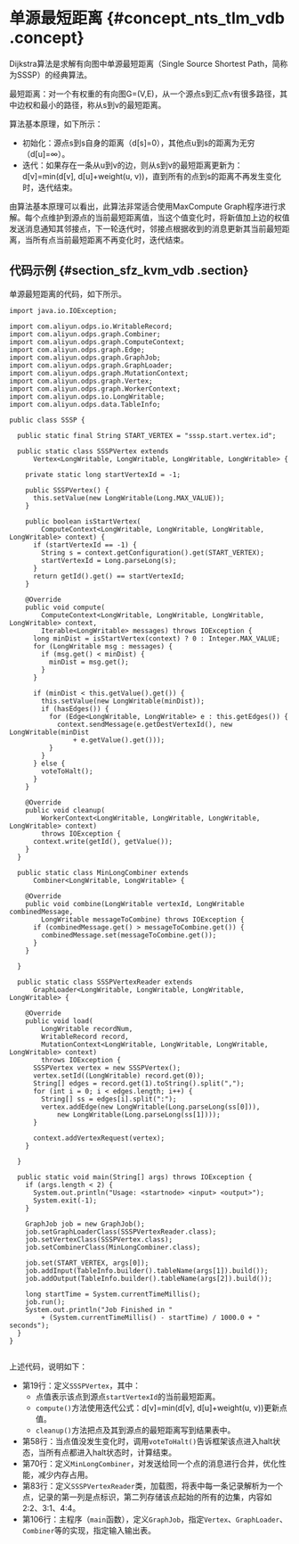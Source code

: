 # 单源最短距离 {#concept_nts_tlm_vdb .concept}

Dijkstra算法是求解有向图中单源最短距离（Single Source Shortest Path，简称为SSSP）的经典算法。

最短距离：对一个有权重的有向图G=\(V,E\)，从一个源点s到汇点v有很多路径，其中边权和最小的路径，称从s到v的最短距离。

算法基本原理，如下所示：

-   初始化：源点s到s自身的距离（d\[s\]=0），其他点u到s的距离为无穷（d\[u\]=∞）。
-   迭代：如果存在一条从u到v的边，则从s到v的最短距离更新为：d\[v\]=min\(d\[v\], d\[u\]+weight\(u, v\)\)，直到所有的点到s的距离不再发生变化时，迭代结束。

由算法基本原理可以看出，此算法非常适合使用MaxCompute Graph程序进行求解。每个点维护到源点的当前最短距离值，当这个值变化时，将新值加上边的权值发送消息通知其邻接点，下一轮迭代时，邻接点根据收到的消息更新其当前最短距离，当所有点当前最短距离不再变化时，迭代结束。

## 代码示例 {#section_sfz_kvm_vdb .section}

单源最短距离的代码，如下所示。

``` {#codeblock_3jn_27n_0tg .language-java}
import java.io.IOException;

import com.aliyun.odps.io.WritableRecord;
import com.aliyun.odps.graph.Combiner;
import com.aliyun.odps.graph.ComputeContext;
import com.aliyun.odps.graph.Edge;
import com.aliyun.odps.graph.GraphJob;
import com.aliyun.odps.graph.GraphLoader;
import com.aliyun.odps.graph.MutationContext;
import com.aliyun.odps.graph.Vertex;
import com.aliyun.odps.graph.WorkerContext;
import com.aliyun.odps.io.LongWritable;
import com.aliyun.odps.data.TableInfo;

public class SSSP {

  public static final String START_VERTEX = "sssp.start.vertex.id";

  public static class SSSPVertex extends
      Vertex<LongWritable, LongWritable, LongWritable, LongWritable> {

    private static long startVertexId = -1;

    public SSSPVertex() {
      this.setValue(new LongWritable(Long.MAX_VALUE));
    }

    public boolean isStartVertex(
        ComputeContext<LongWritable, LongWritable, LongWritable, LongWritable> context) {
      if (startVertexId == -1) {
        String s = context.getConfiguration().get(START_VERTEX);
        startVertexId = Long.parseLong(s);
      }
      return getId().get() == startVertexId;
    }

    @Override
    public void compute(
        ComputeContext<LongWritable, LongWritable, LongWritable, LongWritable> context,
        Iterable<LongWritable> messages) throws IOException {
      long minDist = isStartVertex(context) ? 0 : Integer.MAX_VALUE;
      for (LongWritable msg : messages) {
        if (msg.get() < minDist) {
          minDist = msg.get();
        }
      }

      if (minDist < this.getValue().get()) {
        this.setValue(new LongWritable(minDist));
        if (hasEdges()) {
          for (Edge<LongWritable, LongWritable> e : this.getEdges()) {
            context.sendMessage(e.getDestVertexId(), new LongWritable(minDist
                + e.getValue().get()));
          }
        }
      } else {
        voteToHalt();
      }
    }

    @Override
    public void cleanup(
        WorkerContext<LongWritable, LongWritable, LongWritable, LongWritable> context)
        throws IOException {
      context.write(getId(), getValue());
    }
  }

  public static class MinLongCombiner extends
      Combiner<LongWritable, LongWritable> {

    @Override
    public void combine(LongWritable vertexId, LongWritable combinedMessage,
        LongWritable messageToCombine) throws IOException {
      if (combinedMessage.get() > messageToCombine.get()) {
        combinedMessage.set(messageToCombine.get());
      }
    }

  }

  public static class SSSPVertexReader extends
      GraphLoader<LongWritable, LongWritable, LongWritable, LongWritable> {

    @Override
    public void load(
        LongWritable recordNum,
        WritableRecord record,
        MutationContext<LongWritable, LongWritable, LongWritable, LongWritable> context)
        throws IOException {
      SSSPVertex vertex = new SSSPVertex();
      vertex.setId((LongWritable) record.get(0));
      String[] edges = record.get(1).toString().split(",");
      for (int i = 0; i < edges.length; i++) {
        String[] ss = edges[i].split(":");
        vertex.addEdge(new LongWritable(Long.parseLong(ss[0])),
            new LongWritable(Long.parseLong(ss[1])));
      }

      context.addVertexRequest(vertex);
    }

  }

  public static void main(String[] args) throws IOException {
    if (args.length < 2) {
      System.out.println("Usage: <startnode> <input> <output>");
      System.exit(-1);
    }

    GraphJob job = new GraphJob();
    job.setGraphLoaderClass(SSSPVertexReader.class);
    job.setVertexClass(SSSPVertex.class);
    job.setCombinerClass(MinLongCombiner.class);

    job.set(START_VERTEX, args[0]);
    job.addInput(TableInfo.builder().tableName(args[1]).build());
    job.addOutput(TableInfo.builder().tableName(args[2]).build());

    long startTime = System.currentTimeMillis();
    job.run();
    System.out.println("Job Finished in "
        + (System.currentTimeMillis() - startTime) / 1000.0 + " seconds");
  }
}
				
```

上述代码，说明如下：

-   第19行：定义`SSSPVertex`，其中：
    -   点值表示该点到源点`startVertexId`的当前最短距离。
    -   `compute()`方法使用迭代公式：d\[v\]=min\(d\[v\], d\[u\]+weight\(u, v\)\)更新点值。
    -   `cleanup()`方法把点及其到源点的最短距离写到结果表中。
-   第58行：当点值没发生变化时，调用`voteToHalt()`告诉框架该点进入halt状态，当所有点都进入halt状态时，计算结束。
-   第70行：定义`MinLongCombiner`，对发送给同一个点的消息进行合并，优化性能，减少内存占用。
-   第83行：定义`SSSPVertexReader`类，加载图，将表中每一条记录解析为一个点，记录的第一列是点标识，第二列存储该点起始的所有的边集，内容如2:2、3:1、4:4。
-   第106行：主程序（`main`函数），定义`GraphJob`，指定`Vertex`、`GraphLoader`、`Combiner`等的实现，指定输入输出表。

